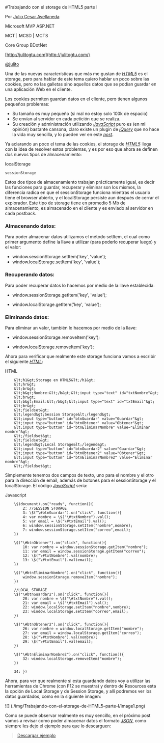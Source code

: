  <properties
	pageTitle="Trabajando con el storage de HTML5 parte I"
	description="Trabajando con el storage de HTML5 parte I"
	services="web-dev"
	documentationCenter=""
	authors="andygonusa"
	manager=""
	editor="andygonusa"/>

<tags
	ms.service="web-dev"
	ms.workload="identity"
	ms.tgt_pltfrm="na"
	ms.devlang="na"
	ms.topic="how-to-article"
	ms.date="05/16/2016"
	ms.author="andygonusa"/>

  
  
  
#Trabajando con el storage de HTML5 parte I

Por [Julio Cesar
Avellaneda](http://mvp.microsoft.com/en-us/MVP/Julio%20Cesar%20Avellaneda-4038198)

Microsoft MVP ASP.NET

MCT | MCSD | MCTS

Core Group BDotNet

[http://julitogtu.com](http://julitogtu.com/)

[@julito](https://twitter.com/julitogtu)

Una de las nuevas características que más me gustan de
[*HTML5*](http://dev.w3.org/html5/spec/single-page.html) es el storage,
pero para hablar de este tema quiero hablar un poco sobre las cookies,
pero no las galletas sino aquellos datos que se podían guardar en una
aplicación Web en el cliente.

Los cookies permiten guardan datos en el cliente, pero tienen algunos
pequeños problemas:

- Su tamaño es muy pequeño (si mal no estoy solo 100k de espacio)
- Se envían al servidor en cada petición que se realiza.
- Su creación y administración utilizando
    [*JavaScript*](http://es.wikipedia.org/wiki/JavaScript) puro es (en
    mi opinión) bastante cansona, claro existe un plugin de
    [*jQuery*](http://jquery.com/) que no hace la vida muy sencilla, y
    lo pueden ver en este
    [*post*](http://julitogtu.wordpress.com/2011/09/19/jquery-administrando-cookies-con-jquery/).

Ya aclarando un poco el tema de las cookies, el storage de
[*HTML5*](http://dev.w3.org/html5/spec/single-page.html) llega con la
idea de resolver estos problemas, y es por eso que ahora se definen dos
nuevos tipos de almacenamiento:

localStorage

    sessionStorage

Estos dos tipos de almacenamiento trabajan prácticamente igual, es decir
las funciones para guardar, recuperar y eliminar son los mismos, la
diferencia radica en que el sessionStorage funciona mientras el usuario
tiene el browser abierto, y el localStorage persiste aun después de
cerrar el explorador. Este tipo de storage tiene en promedio 5 Mb de
almacenamiento, es almacenado en el cliente y es enviado al servidor en
cada postback.

### Almacenando datos:

Para poder almacenar datos utilizamos el método setItem, el cual como
primer argumento define la llave a utilizar (para poderlo recuperar
luego) y el valor:

- window.sessionStorage.setItem('key', 'value');
- window.localStorage.setItem('key', 'value');

### Recuperando datos:

Para poder recuperar datos lo hacemos por medio de la llave establecida:

- window.sessionStorage.getItem('key', 'value');

- window.localStorage.getItem('key', 'value');

### Eliminando datos:

Para eliminar un valor, también lo hacemos por medio de la llave:

- window.sessionStorage.removeItem('key');

- window.localStorage.removeItem('key');

Ahora para verificar que realmente este storage funciona vamos a
escribir el siguiente
[*HTML*](http://dev.w3.org/html5/spec/single-page.html):

HTML

```
    &lt;h1&gt;Storage en HTML5&lt;/h1&gt;
    &lt;hr&gt;
    &lt;br&gt;
    &lt;b&gt;Nombre:&lt;/b&gt;&lt;input type="text" id="txtNombre"&gt;
    &lt;br&gt;
    &lt;b&gt;Email:&lt;/b&gt;&lt;input type="text" id="txtEmail"&gt;
    &lt;br&gt;
    &lt;fieldset&gt;
    &lt;legend&gt;Session Storage&lt;/legend&gt;
    &lt;input type="button" id="btnGuardar" value="Guardar"&gt;
    &lt;input type="button" id="btnObtener" value="Obtener"&gt;
    &lt;input type="button" id="btnEliminarNombre" value="Eliminar nombre"&gt;
    &lt;/fieldset&gt;
    &lt;fieldset&gt;
    &lt;legend&gt;Local Storage&lt;/legend&gt;
    &lt;input type="button" id="btnGuardar2" value="Guardar"&gt;
    &lt;input type="button" id="btnObtener2" value="Obtener"&gt;
    &lt;input type="button" id="btnEliminarNombre2" value="Eliminar nombre"&gt;
    &lt;/fieldset&gt;
```

Simplemente tenemos dos campos de texto, uno para el nombre y el otro
para la dirección de email, además de botones para el sessionStorage y
el localStorage. El código
[*JavaScript*](http://es.wikipedia.org/wiki/JavaScript) sería:

Javascript
```
    \$(document).on("ready", function(){
        2: //SESSION STORAGE
        3: \$("\#btnGuardar").on("click", function(){
        4: var nombre = \$("\#txtNombre").val();
        5: var email = \$("\#txtEmail").val();
        6: window.sessionStorage.setItem("nombre",nombre);
        7: window.sessionStorage.setItem("correo",email);
    })

    \$("\#btnObtener").on("click", function(){
        10: var nombre = window.sessionStorage.getItem("nombre");
        11: var email = window.sessionStorage.getItem("correo");
        12: \$("\#txtNombre").val(nombre);
        13: \$("\#txtEmail").val(email);
    })

    \$("\#btnEliminarNombre").on("click", function(){
        window.sessionStorage.removeItem("nombre");
    })

    //LOCAL STORAGE
    \$("\#btnGuardar2").on("click", function(){
        20: var nombre = \$("\#txtNombre").val();
        21: var email = \$("\#txtEmail").val();
        22: window.localStorage.setItem("nombre",nombre);
        23: window.localStorage.setItem("correo",email);
    })

    \$("\#btnObtener2").on("click", function(){
        26: var nombre = window.localStorage.getItem("nombre");
        27: var email = window.localStorage.getItem("correo");
        28: \$("\#txtNombre").val(nombre);
        29: \$("\#txtEmail").val(email);
    })

    \$("\#btnEliminarNombre2").on("click", function(){
        32: window.localStorage.removeItem("nombre");
    })

    34: })
```
Ahora, para ver que realmente si esta guardando datos voy a utilizar las
herramientas de Chrome (con F12 se muestra) y dentro de Resources esta
la opción de Local Storage y de Session Storage, y allí podremos ver los
datos guardados, como en la siguiente imagen:

![] (./img/Trabajando-con-el-storage-de-HTML5–parte-I/image1.png)

Como se puede observar realmente es muy sencillo, en el próximo post
vamos a revisar como poder almacenar datos el formato
[*JSON*](http://es.wikipedia.org/wiki/JSON), como siempre les dejo el
ejemplo para que lo descarguen:

> [Descargar
ejemplo](https://skydrive.live.com/redir.aspx?cid=3619ca7a3d74929a&resid=3619CA7A3D74929A!660&parid=3619CA7A3D74929A!617)
